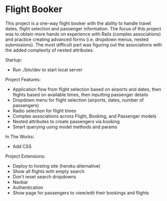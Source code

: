 # Flight Booker

This project is a one-way flight booker with the ability to handle travel dates, flight selection and passenger information.
The focus of this project was to obtain more hands on experience with Rails (complex associations) and practice creating advanced forms (i.e. dropdown menus, nested submissions). The most difficult part was figuring out the associations with the added complexity of nested attributes.

Startup:
* Run ./bin/dev to start local server

Project Features:
* Application flow from flight selection based on airports and dates, then flights based on available times, then inputting passenger details
* Dropdown menu for flight selection (airports, dates, number of passengers)
* Radio selection for flight times
* Complex associations across Flight, Booking, and Passenger models
* Nested attributes to create passengers via booking
* Smart querying using model methods and params

In The Works:
* Add CSS

Project Extensions:
* Deploy to hosting site (heroku alternative)
* Show all flights with empty search
* Don't reset search dropdowns
* Navbar
* Authentication
* Show page for passengers to view/edit their bookings and flights
